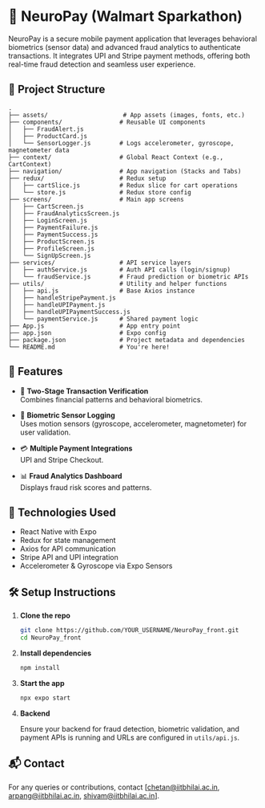 
# 🧠 NeuroPay (Walmart Sparkathon)

NeuroPay is a secure mobile payment application that leverages behavioral biometrics (sensor data) and advanced fraud analytics to authenticate transactions. It integrates UPI and Stripe payment methods, offering both real-time fraud detection and seamless user experience.

## 📁 Project Structure

```
.
├── assets/                     # App assets (images, fonts, etc.)
├── components/                # Reusable UI components
│   ├── FraudAlert.js
│   ├── ProductCard.js
│   └── SensorLogger.js        # Logs accelerometer, gyroscope, magnetometer data
├── context/                   # Global React Context (e.g., CartContext)
├── navigation/                # App navigation (Stacks and Tabs)
├── redux/                     # Redux setup
│   ├── cartSlice.js           # Redux slice for cart operations
│   └── store.js               # Redux store config
├── screens/                   # Main app screens
│   ├── CartScreen.js
│   ├── FraudAnalyticsScreen.js
│   ├── LoginScreen.js
│   ├── PaymentFailure.js
│   ├── PaymentSuccess.js
│   ├── ProductScreen.js
│   ├── ProfileScreen.js
│   └── SignUpScreen.js
├── services/                  # API service layers
│   ├── authService.js         # Auth API calls (login/signup)
│   └── fraudService.js        # Fraud prediction or biometric APIs
├── utils/                     # Utility and helper functions
│   ├── api.js                 # Base Axios instance
│   ├── handleStripePayment.js
│   ├── handleUPIPayment.js
│   ├── handleUPIPaymentSuccess.js
│   └── paymentService.js      # Shared payment logic
├── App.js                     # App entry point
├── app.json                   # Expo config
├── package.json               # Project metadata and dependencies
└── README.md                  # You're here!
```

## 🚀 Features

- 🔐 **Two-Stage Transaction Verification**  
  Combines financial patterns and behavioral biometrics.

- 📱 **Biometric Sensor Logging**  
  Uses motion sensors (gyroscope, accelerometer, magnetometer) for user validation.

- 💳 **Multiple Payment Integrations**  
  UPI and Stripe Checkout.

- 📊 **Fraud Analytics Dashboard**  
  Displays fraud risk scores and patterns.

## 🧠 Technologies Used

- React Native with Expo
- Redux for state management
- Axios for API communication
- Stripe API and UPI integration
- Accelerometer & Gyroscope via Expo Sensors

## 🛠️ Setup Instructions

1. **Clone the repo**

   ```bash
   git clone https://github.com/YOUR_USERNAME/NeuroPay_front.git
   cd NeuroPay_front
   ```

2. **Install dependencies**

   ```bash
   npm install
   ```

3. **Start the app**

   ```bash
   npx expo start
   ```

4. **Backend**

   Ensure your backend for fraud detection, biometric validation, and payment APIs is running and URLs are configured in `utils/api.js`.

## 📬 Contact

For any queries or contributions, contact [chetan@iitbhilai.ac.in, arpang@iitbhilai.ac.in, shivam@iitbhilai.ac.in].
